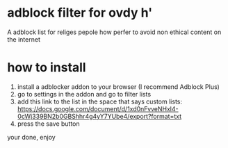 # adblock filter for ovdy h'
A adblock list for religes pepole how perfer to avoid non ethical content on the internet

# how to install
1. install a adblocker addon to your browser (I recommend Adblock Plus)
2. go to settings in the addon and go to filter lists
3. add this link to the list in the space that says custom lists:                            
https://docs.google.com/document/d/1xd0nFvveNHxl4-0cWj339BN2b0GBShhr4g4yY7YUbe4/export?format=txt
4. press the save button

your done, 
enjoy

